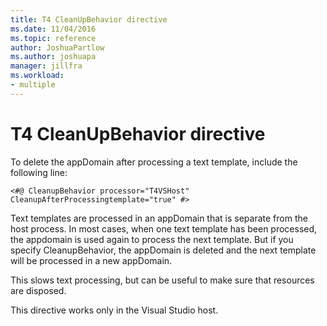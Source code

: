 ```yaml
---
title: T4 CleanUpBehavior directive
ms.date: 11/04/2016
ms.topic: reference
author: JoshuaPartlow
ms.author: joshuapa
manager: jillfra
ms.workload:
- multiple
---
```

# T4 CleanUpBehavior directive

To delete the appDomain after processing a text template, include the following line:

```
<#@ CleanupBehavior processor="T4VSHost" CleanupAfterProcessingtemplate="true" #>
```

Text templates are processed in an appDomain that is separate from the host process. In most cases, when one text template has been processed, the appdomain is used again to process the next template. But if you specify CleanupBehavior, the appDomain is deleted and the next template will be processed in a new appDomain.

This slows text processing, but can be useful to make sure that resources are disposed.

This directive works only in the Visual Studio host.
